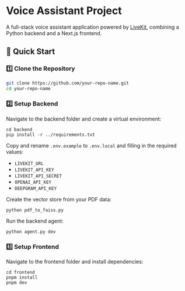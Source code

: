 # Voice Assistant Project

A full-stack voice assistant application powered by [LiveKit](https://livekit.io/), combining a Python backend and a Next.js frontend.

## 🚀 Quick Start

### 1️⃣ Clone the Repository

```sh
git clone https://github.com/your-repo-name.git
cd your-repo-name
```

### 2️⃣ Setup Backend
Navigate to the backend folder and create a virtual environment:

```
cd backend
pip install -r ../requirements.txt
```

Copy and rename `.env.example` to `.env.local` and filling in the required values:

- `LIVEKIT_URL`
- `LIVEKIT_API_KEY`
- `LIVEKIT_API_SECRET`
- `OPENAI_API_KEY`
- `DEEPGRAM_API_KEY`

Create the vector store from your PDF data:
```
python pdf_to_faiss.py
```

Run the backend agent:
```
python agent.py dev
```

### 3️⃣ Setup Frontend
Navigate to the frontend folder and install dependencies:
```
cd frontend
pnpm install
pnpm dev
```
